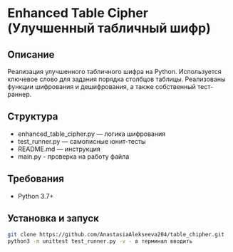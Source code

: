 # Enhanced Table Cipher (Улучшенный табличный шифр)

## Описание

Реализация улучшенного табличного шифра на Python. Используется ключевое слово для задания порядка столбцов таблицы. Реализованы функции шифрования и дешифрования, а также собственный тест-раннер.

## Структура

- enhanced_table_cipher.py — логика шифрования
- test_runner.py — самописные юнит-тесты
- README.md — инструкция
- main.py - проверка на работу файла

## Требования

- Python 3.7+

## Установка и запуск

```bash
git clone https://github.com/AnastasiaAlekseeva204/table_chipher.git
python3 -m unittest test_runner.py -v - в терминал вводить